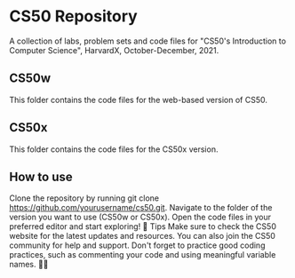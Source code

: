 # CS50 Repository
A collection of labs, problem sets and code files for "CS50's Introduction to Computer Science", HarvardX, October-December, 2021.

## CS50w
This folder contains the code files for the web-based version of CS50.

## CS50x
This folder contains the code files for the CS50x version.

## How to use
Clone the repository by running git clone https://github.com/yourusername/cs50.git.
Navigate to the folder of the version you want to use (CS50w or CS50x).
Open the code files in your preferred editor and start exploring! 🚀
Tips
Make sure to check the CS50 website for the latest updates and resources.
You can also join the CS50 community for help and support.
Don't forget to practice good coding practices, such as commenting your code and using meaningful variable names. 👨‍💻
